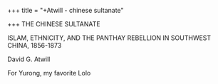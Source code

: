 +++
title = "+Atwill - chinese sultanate"

+++
THE CHINESE SULTANATE 


ISLAM, ETHNICITY, AND THE PANTHAY REBELLION IN SOUTHWEST CHINA, 1856-1873 

David G. Atwill 


For Yurong, my favorite Lolo 
